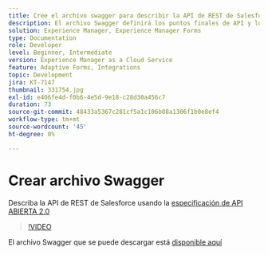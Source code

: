 ```yaml
---
title: Cree el archivo swagger para describir la API de REST de Salesforce
description: El archivo Swagger definirá los puntos finales de API y los parámetros de entrada y salida
solution: Experience Manager, Experience Manager Forms
type: Documentation
role: Developer
level: Beginner, Intermediate
version: Experience Manager as a Cloud Service
feature: Adaptive Forms, Integrations
topic: Development
jira: KT-7147
thumbnail: 331754.jpg
exl-id: e406fe4d-f0b6-4e5d-9e18-c28d30a456c7
duration: 73
source-git-commit: 48433a5367c281cf5a1c106b08a1306f1b0e8ef4
workflow-type: tm+mt
source-wordcount: '45'
ht-degree: 0%

---
```


# Crear archivo Swagger

Describa la API de REST de Salesforce usando la [especificación de API ABIERTA 2.0](https://swagger.io/docs/specification/2-0/basic-structure/)

>[!VIDEO](https://video.tv.adobe.com/v/3411567?quality=12&learn=on&captions=spa)

El archivo Swagger que se puede descargar está [disponible aquí](assets/sfdc-rest-swagger.zip)
